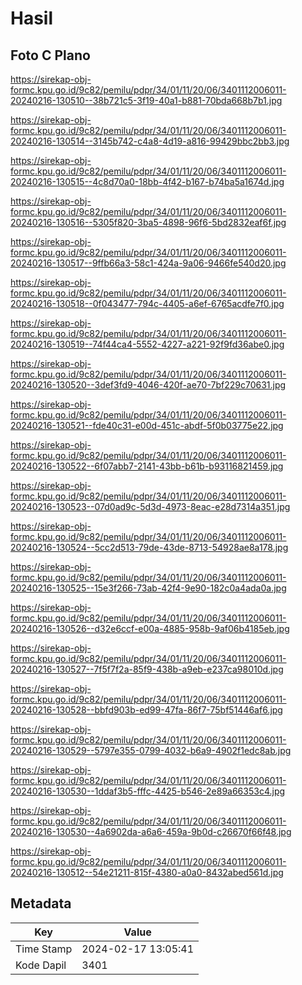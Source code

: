 # Hasil

## Foto C Plano

https://sirekap-obj-formc.kpu.go.id/9c82/pemilu/pdpr/34/01/11/20/06/3401112006011-20240216-130510--38b721c5-3f19-40a1-b881-70bda668b7b1.jpg

https://sirekap-obj-formc.kpu.go.id/9c82/pemilu/pdpr/34/01/11/20/06/3401112006011-20240216-130514--3145b742-c4a8-4d19-a816-99429bbc2bb3.jpg

https://sirekap-obj-formc.kpu.go.id/9c82/pemilu/pdpr/34/01/11/20/06/3401112006011-20240216-130515--4c8d70a0-18bb-4f42-b167-b74ba5a1674d.jpg

https://sirekap-obj-formc.kpu.go.id/9c82/pemilu/pdpr/34/01/11/20/06/3401112006011-20240216-130516--5305f820-3ba5-4898-96f6-5bd2832eaf6f.jpg

https://sirekap-obj-formc.kpu.go.id/9c82/pemilu/pdpr/34/01/11/20/06/3401112006011-20240216-130517--9ffb66a3-58c1-424a-9a06-9466fe540d20.jpg

https://sirekap-obj-formc.kpu.go.id/9c82/pemilu/pdpr/34/01/11/20/06/3401112006011-20240216-130518--0f043477-794c-4405-a6ef-6765acdfe7f0.jpg

https://sirekap-obj-formc.kpu.go.id/9c82/pemilu/pdpr/34/01/11/20/06/3401112006011-20240216-130519--74f44ca4-5552-4227-a221-92f9fd36abe0.jpg

https://sirekap-obj-formc.kpu.go.id/9c82/pemilu/pdpr/34/01/11/20/06/3401112006011-20240216-130520--3def3fd9-4046-420f-ae70-7bf229c70631.jpg

https://sirekap-obj-formc.kpu.go.id/9c82/pemilu/pdpr/34/01/11/20/06/3401112006011-20240216-130521--fde40c31-e00d-451c-abdf-5f0b03775e22.jpg

https://sirekap-obj-formc.kpu.go.id/9c82/pemilu/pdpr/34/01/11/20/06/3401112006011-20240216-130522--6f07abb7-2141-43bb-b61b-b93116821459.jpg

https://sirekap-obj-formc.kpu.go.id/9c82/pemilu/pdpr/34/01/11/20/06/3401112006011-20240216-130523--07d0ad9c-5d3d-4973-8eac-e28d7314a351.jpg

https://sirekap-obj-formc.kpu.go.id/9c82/pemilu/pdpr/34/01/11/20/06/3401112006011-20240216-130524--5cc2d513-79de-43de-8713-54928ae8a178.jpg

https://sirekap-obj-formc.kpu.go.id/9c82/pemilu/pdpr/34/01/11/20/06/3401112006011-20240216-130525--15e3f266-73ab-42f4-9e90-182c0a4ada0a.jpg

https://sirekap-obj-formc.kpu.go.id/9c82/pemilu/pdpr/34/01/11/20/06/3401112006011-20240216-130526--d32e6ccf-e00a-4885-958b-9af06b4185eb.jpg

https://sirekap-obj-formc.kpu.go.id/9c82/pemilu/pdpr/34/01/11/20/06/3401112006011-20240216-130527--7f5f7f2a-85f9-438b-a9eb-e237ca98010d.jpg

https://sirekap-obj-formc.kpu.go.id/9c82/pemilu/pdpr/34/01/11/20/06/3401112006011-20240216-130528--bbfd903b-ed99-47fa-86f7-75bf51446af6.jpg

https://sirekap-obj-formc.kpu.go.id/9c82/pemilu/pdpr/34/01/11/20/06/3401112006011-20240216-130529--5797e355-0799-4032-b6a9-4902f1edc8ab.jpg

https://sirekap-obj-formc.kpu.go.id/9c82/pemilu/pdpr/34/01/11/20/06/3401112006011-20240216-130530--1ddaf3b5-fffc-4425-b546-2e89a66353c4.jpg

https://sirekap-obj-formc.kpu.go.id/9c82/pemilu/pdpr/34/01/11/20/06/3401112006011-20240216-130530--4a6902da-a6a6-459a-9b0d-c26670f66f48.jpg

https://sirekap-obj-formc.kpu.go.id/9c82/pemilu/pdpr/34/01/11/20/06/3401112006011-20240216-130512--54e21211-815f-4380-a0a0-8432abed561d.jpg


## Metadata

| Key        | Value               |
| ---------- | ------------------- |
| Time Stamp | 2024-02-17 13:05:41 |
| Kode Dapil | 3401                |



